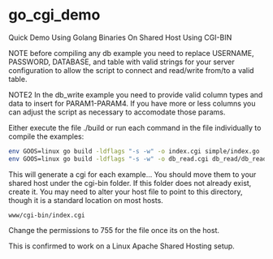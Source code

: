 # go_cgi_demo
Quick Demo Using Golang Binaries On Shared Host Using CGI-BIN

NOTE before compiling any db example you need to replace USERNAME, PASSWORD, DATABASE, and table with valid strings for your server configuration to allow the script to connect and read/write from/to a valid table.

NOTE2 In the db_write example you need to provide valid column types and data to insert for PARAM1-PARAM4. If you have more or less columns you can adjust the script as necessary to accomodate those params.

Either execute the file ./build or run each command in the file individually to compile the examples:
```bash
env GOOS=linux go build -ldflags "-s -w" -o index.cgi simple/index.go
env GOOS=linux go build -ldflags "-s -w" -o db_read.cgi db_read/db_read.go
```

This will generate a cgi for each example... You should move them to your shared host under the cgi-bin folder. If this folder does not already exist, create it. You may need to alter your host file to point to this directory, though it is a standard location on most hosts.
```
www/cgi-bin/index.cgi
```

Change the permissions to 755 for the file once its on the host.

This is confirmed to work on a Linux Apache Shared Hosting setup.
